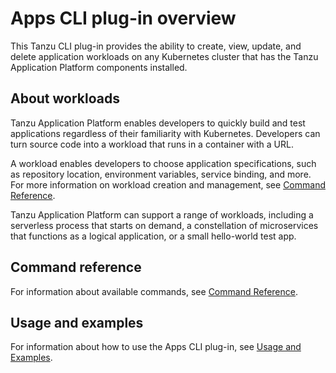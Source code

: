 # Apps CLI plug-in overview

This Tanzu CLI plug-in provides the ability to create, view, update, and delete application workloads on any Kubernetes cluster that has the Tanzu Application Platform components installed.

## <a id='about'></a>About workloads

Tanzu Application Platform enables developers to quickly build and test applications regardless of their familiarity with Kubernetes.
Developers can turn source code into a workload that runs in a container with a URL.

A workload enables developers to choose application specifications, such as repository location, environment variables, service binding, and more.
For more information on workload creation and management, see [Command Reference](command-reference.md).

Tanzu Application Platform can support a range of workloads, including a serverless process that starts on demand, a constellation of microservices that functions as a logical application, or a small hello-world test app.

## <a id='command-reference'></a>Command reference

For information about available commands, see [Command Reference](command-reference.md).

## <a id='usage-and-examples'></a>Usage and examples

For information about how to use the Apps CLI plug-in, see [Usage and Examples](usage.md).
